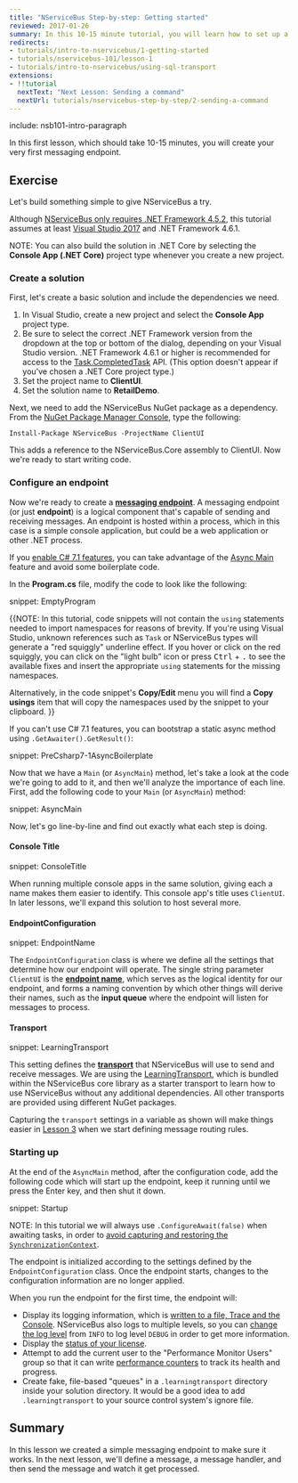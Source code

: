 ```yaml
---
title: "NServiceBus Step-by-step: Getting started"
reviewed: 2017-01-26
summary: In this 10-15 minute tutorial, you will learn how to set up a development machine for NServiceBus and create your very first messaging endpoint.
redirects:
- tutorials/intro-to-nservicebus/1-getting-started
- tutorials/nservicebus-101/lesson-1
- tutorials/intro-to-nservicebus/using-sql-transport
extensions:
- !!tutorial
  nextText: "Next Lesson: Sending a command"
  nextUrl: tutorials/nservicebus-step-by-step/2-sending-a-command
---
```


include: nsb101-intro-paragraph

In this first lesson, which should take 10-15 minutes, you will create your very first messaging endpoint.


## Exercise

Let's build something simple to give NServiceBus a try.

Although [NServiceBus only requires .NET Framework 4.5.2](/nservicebus/operations/dotnet-framework-version-requirements.md), this tutorial assumes at least [Visual Studio 2017](https://www.visualstudio.com/downloads/) and .NET Framework 4.6.1.

NOTE: You can also build the solution in .NET Core by selecting the **Console App (.NET Core)** project type whenever you create a new project.


### Create a solution

First, let's create a basic solution and include the dependencies we need.

 1. In Visual Studio, create a new project and select the **Console App** project type.
 2. Be sure to select the correct .NET Framework version from the dropdown at the top or bottom of the dialog, depending on your Visual Studio version. .NET Framework 4.6.1 or higher is recommended for access to the [Task.CompletedTask](https://msdn.microsoft.com/en-us/library/system.threading.tasks.task.completedtask.aspx) API. (This option doesn't appear if you've chosen a .NET Core project type.)
 3. Set the project name to **ClientUI**.
 4. Set the solution name to **RetailDemo**.

Next, we need to add the NServiceBus NuGet package as a dependency. From the [NuGet Package Manager Console](https://docs.microsoft.com/en-us/nuget/tools/package-manager-console), type the following:

```
Install-Package NServiceBus -ProjectName ClientUI
```

This adds a reference to the NServiceBus.Core assembly to ClientUI. Now we're ready to start writing code.


### Configure an endpoint

Now we're ready to create a [**messaging endpoint**](/nservicebus/endpoints/). A messaging endpoint (or just **endpoint**) is a logical component that's capable of sending and receiving messages. An endpoint is hosted within a process, which in this case is a simple console application, but could be a web application or other .NET process.

If you [enable C# 7.1 features](https://www.meziantou.net/2017/08/24/4-ways-to-enable-the-latest-c-features), you can take advantage of the [Async Main](https://blogs.msdn.microsoft.com/mazhou/2017/05/30/c-7-series-part-2-async-main/) feature and avoid some boilerplate code.

In the **Program.cs** file, modify the code to look like the following:

snippet: EmptyProgram

{{NOTE:
In this tutorial, code snippets will not contain the `using` statements needed to import namespaces for reasons of brevity. If you're using Visual Studio, unknown references such as `Task` or NServiceBus types will generate a "red squiggly" underline effect. If you hover or click on the red squiggly, you can click on the "light bulb" icon or press <span style="white-space: nowrap"><kbd>Ctrl</kbd> + <kbd>.</kbd></span> to see the available fixes and insert the appropriate `using` statements for the missing namespaces.

Alternatively, in the code snippet's **Copy/Edit** menu you will find a **Copy usings** item that will copy the namespaces used by the snippet to your clipboard.
}}

If you can't use C# 7.1 features, you can bootstrap a static async method using `.GetAwaiter().GetResult()`:

snippet: PreCsharp7-1AsyncBoilerplate

Now that we have a `Main` (or `AsyncMain`) method, let's take a look at the code we're going to add to it, and then we'll analyze the importance of each line. First, add the following code to your `Main` (or `AsyncMain`) method:

snippet: AsyncMain

Now, let's go line-by-line and find out exactly what each step is doing.


#### Console Title

snippet: ConsoleTitle

When running multiple console apps in the same solution, giving each a name makes them easier to identify. This console app's title uses `ClientUI`. In later lessons, we'll expand this solution to host several more.


#### EndpointConfiguration

snippet: EndpointName

The `EndpointConfiguration` class is where we define all the settings that determine how our endpoint will operate. The single string parameter `ClientUI` is the [**endpoint name**](/nservicebus/endpoints/specify-endpoint-name.md), which serves as the logical identity for our endpoint, and forms a naming convention by which other things will derive their names, such as the **input queue** where the endpoint will listen for messages to process.


#### Transport

snippet: LearningTransport

This setting defines the [**transport**](/transports/) that NServiceBus will use to send and receive messages. We are using the [LearningTransport](/transports/learning/), which is bundled within the NServiceBus core library as a starter transport to learn how to use NServiceBus without any additional dependencies. All other transports are provided using different NuGet packages.

Capturing the `transport` settings in a variable as shown will make things easier in [Lesson 3](../3-multiple-endpoints/) when we start defining message routing rules.


### Starting up

At the end of the `AsyncMain` method, after the configuration code, add the following code which will start up the endpoint, keep it running until we press the Enter key, and then shut it down.

snippet: Startup

NOTE: In this tutorial we will always use `.ConfigureAwait(false)` when awaiting tasks, in order to [avoid capturing and restoring the `SynchronizationContext`](https://msdn.microsoft.com/en-us/magazine/jj991977.aspx).

The endpoint is initialized according to the settings defined by the `EndpointConfiguration` class. Once the endpoint starts, changes to the configuration information are no longer applied.

When you run the endpoint for the first time, the endpoint will:

 * Display its logging information, which is [written to a file, Trace and the Console](/nservicebus/logging/#default-logging). NServiceBus also logs to multiple levels, so you can [change the log level](/nservicebus/logging/#logging-levels) from `INFO` to log level `DEBUG` in order to get more information.
 * Display the [status of your license](/nservicebus/licensing/).
 * Attempt to add the current user to the "Performance Monitor Users" group so that it can write [performance counters](/monitoring/metrics/performance-counters.md) to track its health and progress.
 * Create fake, file-based "queues" in a `.learningtransport` directory inside your solution directory. It would be a good idea to add `.learningtransport` to your source control system's ignore file.


## Summary

In this lesson we created a simple messaging endpoint to make sure it works. In the next lesson, we'll define a message, a message handler, and then send the message and watch it get processed.
